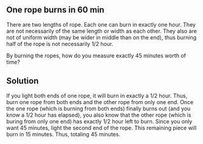 ## One rope burns in 60 min

There are two lengths of rope. Each one can burn in exactly one hour. They are not necessarily of the same length or width as each other. They also are not of uniform width (may be wider in middle than on the end), thus burning half of the rope is not necessarily 1/2 hour.

By burning the ropes, how do you measure exactly 45 minutes worth of time?

## Solution 

If you light both ends of one rope, it will burn in exactly a 1/2 hour. Thus, burn one rope from both ends and the other rope from only one end. Once the one rope (which is burning from both ends) finally burns out (and you know a 1/2 hour has elapsed), you also know that the other rope (which is buring from only one end) has exactly 1/2 hour left to burn. Since you only want 45 minutes, light the second end of the rope. This remaining piece will burn in 15 minutes. Thus, totaling 45 minutes.

